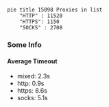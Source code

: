 
```mermaid
pie title 15098 Proxies in list
    "HTTP" : 11520
    "HTTPS": 1150
    "SOCKS" : 2708
```

### Some Info
#### Average Timeout

- mixed: 2.3s
- http: 0.9s
- https: 8.6s
- socks: 5.1s